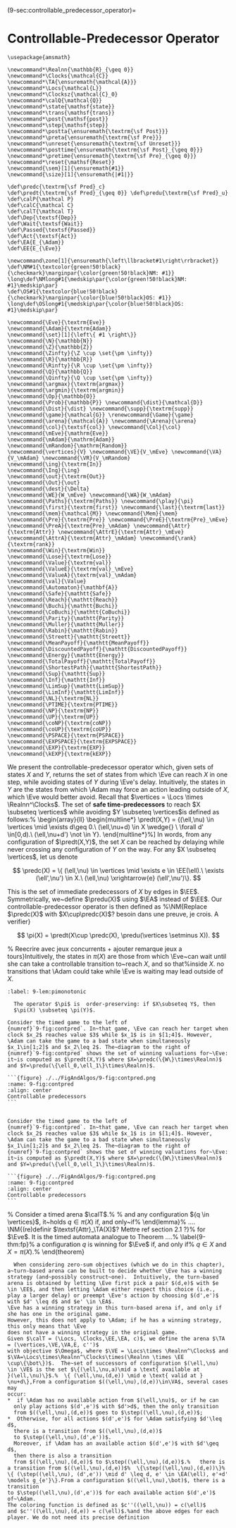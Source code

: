 (9-sec:controllable_predecessor_operator)=
# Controllable-Predecessor Operator

```{math}
\usepackage{amsmath}
  
\newcommand*\Realnn{\mathbb{R}_{\geq 0}}
\newcommand*\Clocks{\mathcal{C}}
\newcommand*\TA{\ensuremath{\mathcal{A}}}
\newcommand*\Locs{\mathcal{L}}
\newcommand*\Clocksz{\mathcal{C}_0}
\newcommand*\calQ{\mathcal{Q}}
\newcommand*\state{\mathsf{state}}
\newcommand*\trans{\mathsf{trans}}
\newcommand*\post{\mathsf{post}}
\newcommand*\step{\mathsf{step}}
\newcommand*\postta{\ensuremath{\textrm{\sf Post}}}
\newcommand*\preta{\ensuremath{\textrm{\sf Pre}}}
\newcommand*\unreset{\ensuremath{\textrm{\sf Unreset}}}
\newcommand*\posttime{\ensuremath{\textrm{\sf Post}_{\geq 0}}}
\newcommand*\pretime{\ensuremath{\textrm{\sf Pre}_{\geq 0}}} \newcommand*\reset{\mathsf{Reset}}
\newcommand{\sem}[1]{\ensuremath{#1}}
\newcommand{\size}[1]{\ensuremath{|#1|}}

\def\predc{\textrm{\sf Pred}_c}
\def\predt{\textrm{\sf Pred}_{\geq 0}} \def\predu{\textrm{\sf Pred}_u}
\def\calP{\mathcal P}
\def\calC{\mathcal C}
\def\calT{\mathcal T}
\def\Dep{\textsf{Dep}}
\def\Wait{\textsf{Wait}}
\def\Passed{\textsf{Passed}}
\def\Act{\textsf{Act}}
\def\EA{E_{\Adam}}
\def\EE{E_{\Eve}}

\newcommand\zone[1]{\ensuremath{\left\llbracket#1\right\rrbracket}}
\def\NM#1{\textcolor{green!50!black}{\checkmark}\marginpar{\color{green!50!black}NM: #1}} 
\long\def\NMlong#1{\medskip\par{\color{green!50!black}NM: #1}\medskip\par}
\def\OS#1{\textcolor{blue!50!black}{\checkmark}\marginpar{\color{blue!50!black}OS: #1}} 
\long\def\OSlong#1{\medskip\par{\color{blue!50!black}OS: #1}\medskip\par}

\newcommand{\Eve}{\textrm{Eve}}
\newcommand{\Adam}{\textrm{Adam}}
\newcommand{\set}[1]{\left\{ #1 \right\}}
\newcommand{\N}{\mathbb{N}}
\newcommand{\Z}{\mathbb{Z}}
\newcommand{\Zinfty}{\Z \cup \set{\pm \infty}}
\newcommand{\R}{\mathbb{R}}
\newcommand{\Rinfty}{\R \cup \set{\pm \infty}}
\newcommand{\Q}{\mathbb{Q}}
\newcommand{\Qinfty}{\Q \cup \set{\pm \infty}}
\newcommand{\argmax}{\textrm{argmax}}
\newcommand{\argmin}{\textrm{argmin}}
\newcommand{\Op}{\mathbb{O}}
\newcommand{\Prob}{\mathbb{P}} \newcommand{\dist}{\mathcal{D}} \newcommand{\Dist}{\dist} \newcommand{\supp}{\textrm{supp}} 
\newcommand{\game}{\mathcal{G}} \renewcommand{\Game}{\game} \newcommand{\arena}{\mathcal{A}} \newcommand{\Arena}{\arena} 
\newcommand{\col}{\textsf{col}} \newcommand{\Col}{\col} 
\newcommand{\mEve}{\mathrm{Eve}}
\newcommand{\mAdam}{\mathrm{Adam}}
\newcommand{\mRandom}{\mathrm{Random}}
\newcommand{\vertices}{V} \newcommand{\VE}{V_\mEve} \newcommand{\VA}{V_\mAdam} \newcommand{\VR}{V_\mRandom} 
\newcommand{\ing}{\textrm{In}}
\newcommand{\Ing}{\ing}
\newcommand{\out}{\textrm{Out}}
\newcommand{\Out}{\out}
\newcommand{\dest}{\Delta} 
\newcommand{\WE}{W_\mEve} \newcommand{\WA}{W_\mAdam} 
\newcommand{\Paths}{\textrm{Paths}} \newcommand{\play}{\pi} \newcommand{\first}{\textrm{first}} \newcommand{\last}{\textrm{last}} 
\newcommand{\mem}{\mathcal{M}} \newcommand{\Mem}{\mem} 
\newcommand{\Pre}{\textrm{Pre}} \newcommand{\PreE}{\textrm{Pre}_\mEve} \newcommand{\PreA}{\textrm{Pre}_\mAdam} \newcommand{\Attr}{\textrm{Attr}} \newcommand{\AttrE}{\textrm{Attr}_\mEve} \newcommand{\AttrA}{\textrm{Attr}_\mAdam} \newcommand{\rank}{\textrm{rank}}
\newcommand{\Win}{\textrm{Win}} 
\newcommand{\Lose}{\textrm{Lose}} 
\newcommand{\Value}{\textrm{val}} 
\newcommand{\ValueE}{\textrm{val}_\mEve} 
\newcommand{\ValueA}{\textrm{val}_\mAdam}
\newcommand{\val}{\Value} 
\newcommand{\Automaton}{\mathbf{A}} 
\newcommand{\Safe}{\mathtt{Safe}}
\newcommand{\Reach}{\mathtt{Reach}} 
\newcommand{\Buchi}{\mathtt{Buchi}} 
\newcommand{\CoBuchi}{\mathtt{CoBuchi}} 
\newcommand{\Parity}{\mathtt{Parity}} 
\newcommand{\Muller}{\mathtt{Muller}} 
\newcommand{\Rabin}{\mathtt{Rabin}} 
\newcommand{\Streett}{\mathtt{Streett}} 
\newcommand{\MeanPayoff}{\mathtt{MeanPayoff}} 
\newcommand{\DiscountedPayoff}{\mathtt{DiscountedPayoff}}
\newcommand{\Energy}{\mathtt{Energy}}
\newcommand{\TotalPayoff}{\mathtt{TotalPayoff}}
\newcommand{\ShortestPath}{\mathtt{ShortestPath}}
\newcommand{\Sup}{\mathtt{Sup}}
\newcommand{\Inf}{\mathtt{Inf}}
\newcommand{\LimSup}{\mathtt{LimSup}}
\newcommand{\LimInf}{\mathtt{LimInf}}
\newcommand{\NL}{\textrm{NL}}
\newcommand{\PTIME}{\textrm{PTIME}}
\newcommand{\NP}{\textrm{NP}}
\newcommand{\UP}{\textrm{UP}}
\newcommand{\coNP}{\textrm{coNP}}
\newcommand{\coUP}{\textrm{coUP}}
\newcommand{\PSPACE}{\textrm{PSPACE}}
\newcommand{\EXPSPACE}{\textrm{EXPSPACE}}
\newcommand{\EXP}{\textrm{EXP}}
\newcommand{\kEXP}{\textrm{kEXP}}
```
We present the controllable-predecessor operator which, given sets of
states $X$ and $Y$, returns the set of states from which \Eve can
reach $X$ in one step, while avoiding states of $Y$ during \Eve's
delay. Intuitively, the states in $Y$ are the states from which \Adam
may force an action leading outside of $X$, which \Eve would better avoid.
Recall that $\vertices = \Locs \times \Realnn^\Clocks$.
The set of **safe time-predecessors** to reach $X \subseteq \vertices$ while
avoiding $Y \subseteq \vertices$is defined as follows:%  \begin{array}{ll}
\begin{multline*}
\predt(X,Y) = \{(\ell,\nu) \in \vertices \mid \exists d\geq
    0.\ (\ell,\nu+d) \in X \wedge{} \\
    \forall d' \in[0,d).\ (\ell,\nu+d') \not  \in Y\}.
\end{multline*}%\]
In words, from any configuration of $\predt(X,Y)$,
the set $X$ can be reached by
delaying while never crossing any configuration of $Y$ on the way. 
For any $X \subseteq \vertices$, let us denote

$$
  \predc(X) = \{ (\ell,\nu) \in \vertices \mid \exists e \in \EE(\ell).\ 
\exists (\ell',\nu') \in X.\ (\ell,\nu) \xrightarrow{e} (\ell',\nu')\}.
$$

This is the set of immediate predecessors of $X$ by edges in $\EE$.
Symmetrically, we~define $\predu(X)$ using $\EA$ instead of $\EE$.
Our controllable-predecessor operator is then defined as %\NM{Replace $\predc(X)$ with $X\cup\predc(X)$? besoin dans une preuve, je crois. A verifier}

$$
  \pi(X) = \predt(X\cup \predc(X), \predu(\vertices \setminus X)).
$$

%  Reecrire avec jeux concurrents + ajouter remarque jeux a tours}Intuitively, the states in $\pi(X)$ are those from which \Eve~can wait
until she
can take a controllable transition to~reach $X$, and so that%inside $X$.
no transitions that \Adam could take while \Eve is waiting may lead
outside of $X$.

````{prf:lemma} NEEDS TITLE 9-lem:pimonotonic
:label: 9-lem:pimonotonic

  The operator $\pi$ is  order-preserving: if $X\subseteq Y$, then
  $\pi(X) \subseteq \pi(Y)$. 
````


````{prf:example} NEEDS TITLE AND LABEL 
Consider the timed game to the left of
{numref}`9-fig:contpred`. In~that game, \Eve can reach her target when
clock $x_2$ reaches value $3$ while $x_1$ is in $[1;4]$. However,
\Adam can take the game to a bad state when simultaneously
$x_1\in[1;2]$ and $x_2\leq 2$. The~diagram to the right of
{numref}`9-fig:contpred` shows the set of winning valuations for~\Eve:
it~is computed as $\predt(X,Y)$ where $X=\predc(\{W\}\times\Realnn)$
and $Y=\predu(\{\ell_0,\ell_1\}\times\Realnn)$.

```{figure} ./../FigAndAlgos/9-fig:contpred.png
:name: 9-fig:contpred
:align: center
Controllable predecessors
```
 

Consider the timed game to the left of
{numref}`9-fig:contpred`. In~that game, \Eve can reach her target when
clock $x_2$ reaches value $3$ while $x_1$ is in $[1;4]$. However,
\Adam can take the game to a bad state when simultaneously
$x_1\in[1;2]$ and $x_2\leq 2$. The~diagram to the right of
{numref}`9-fig:contpred` shows the set of winning valuations for~\Eve:
it~is computed as $\predt(X,Y)$ where $X=\predc(\{W\}\times\Realnn)$
and $Y=\predu(\{\ell_0,\ell_1\}\times\Realnn)$.

```{figure} ./../FigAndAlgos/9-fig:contpred.png
:name: 9-fig:contpred
:align: center
Controllable predecessors
```

````
%   Consider a timed arena $\calT$.%  %   and any configuration ${q \in \vertices}$, it~holds $q \in \pi(X)$ if, and only~if% \end{lemma}%   .... \NM{(re)definir $\textsf{Attr}_\TA(X)$? Mettre ref section 2.1 ?}% for $\Eve$. It is the timed automata analogue to Theorem ....%   \label{9-thm:fp}%   a configuration $q$ is winning for $\Eve$ if, and only if%   $q \in X$ and $X = \pi(X)$.% \end{theorem}



````{admonition} Remark 
  When considering zero-sum objectives (which we do in this chapter),
a~turn-based arena can be built to decide whether \Eve has a winning
strategy (and~possibly construct~one).  Intuitively, the turn-based
arena is obtained by letting \Eve first pick a pair $(d,e)$ with $e
\in \EE$, and then letting \Adam either respect this choice (i.e.,
play a larger delay) or preempt \Eve's action by choosing $(d',e')$
with $d' \leq d$ and $e' \in \EA$.
\Eve has a winning strategy in this turn-based arena if, and only if she has one in the original game.
However, this does not apply to \Adam; if he has a winning strategy, this only means that \Eve
does not have a winning strategy in the original game.
Given $\calT = (\Locs, \Clocks,\EE,\EA, c)$, we define the arena $\TA
= (\vertices,\VE,\VA,E, c'')$ 
with objective $\Omega$, where $\VE = \Locs\times \Realnn^\Clocks$ and
$\VA=\Locs\times\Realnn^\Clocks\times(\Realnn \times \EE
\cup\{\bot\})$.  The~set of successors of configuration $(\ell,\nu)
\in \VE$ is the set $\{(\ell,\nu,a)\mid a \text{ available at
}(\ell,\nu)\}$.%  \{ (\ell,\nu,(d,e)) \mid e \text{ valid at } \nu+d\},From a configuration $((\ell,\nu),(d,e))\in\VA$, several cases may
occur:
*  if \Adam has no available action from $(\ell,\nu)$, or if he can
  only play actions $(d',e')$ with $d'>d$, then the only transition
  from $((\ell,\nu),(d,e))$ goes to $\step((\ell,\nu),(d,e))$;
*  Otherwise, for all actions $(d',e')$ for \Adam satisfying $d'\leq d$,
  there is a transition from $((\ell,\nu),(d,e))$
  to $\step((\ell,\nu),(d',e'))$.
  Moreover, if \Adam has an available action $(d',e')$ with $d'\geq d$,
  then there is also a transition
  from $((\ell,\nu),(d,e))$ to $\step((\ell,\nu),(d,e))$.%   there is a transition from $((\ell,\nu),(d,e))$%  \{\step((\ell,\nu),(d,e))\}%  \{ (\step((\ell,\nu), (d',e')) \mid d' \leq d, e' \in \EA(\ell), e'+d' \models g_{e'}\}.From a configuration $((\ell,\nu),\bot)$, there is a transition
to $\step((\ell,\nu),(d',e'))$ for each available action $(d',e')$
of~\Adam.
The coloring function is defined as $c''((\ell,\nu)) = c(\ell)$
and $c''((\ell,\nu),(d,e)) = c(\ell)$.%and the above edges for each player. We do not need its precise definition

````


